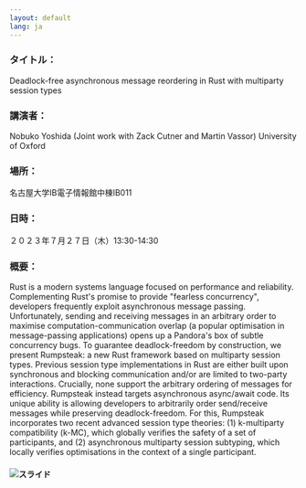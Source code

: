 ```yaml
---
layout: default
lang: ja
---
```

### タイトル：
Deadlock-free asynchronous message reordering in Rust with multiparty session types
### 講演者：
Nobuko Yoshida (Joint work with Zack Cutner and Martin Vassor) University of Oxford
### 場所：
名古屋大学IB電子情報館中棟IB011
### 日時：
２０２３年７月２７日（木）13:30-14:30
### 概要：
Rust is a modern systems language focused on performance and
reliability. Complementing Rust's promise to provide "fearless
concurrency", developers frequently exploit asynchronous message
passing. Unfortunately, sending and receiving messages in an arbitrary
order to maximise computation-communication overlap (a popular
optimisation in message-passing applications) opens up a Pandora's box
of subtle concurrency bugs.
To guarantee deadlock-freedom by construction, we present Rumpsteak: a
new Rust framework based on multiparty session types. Previous session
type implementations in Rust are either built upon synchronous and
blocking communication and/or are limited to two-party interactions.
Crucially, none support the arbitrary ordering of messages for
efficiency.
Rumpsteak instead targets asynchronous async/await code. Its unique
ability is allowing developers to arbitrarily order send/receive
messages while preserving deadlock-freedom. For this, Rumpsteak
incorporates two recent advanced session type theories: (1)
k-multiparty compatibility (k-MC), which globally verifies the safety
of a set of participants, and (2) asynchronous multiparty session
subtyping, which locally verifies optimisations in the context of a
single participant.

#### ![スライド]('./23-07-27-ny-slides.pdf')